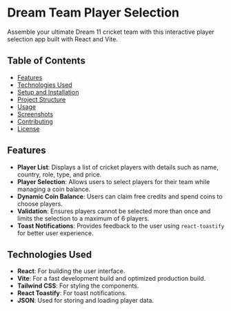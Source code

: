 # Dream Team Player Selection

Assemble your ultimate Dream 11 cricket team with this interactive player selection app built with React and Vite.

## Table of Contents
- [Features](#features)
- [Technologies Used](#technologies-used)
- [Setup and Installation](#setup-and-installation)
- [Project Structure](#project-structure)
- [Usage](#usage)
- [Screenshots](#screenshots)
- [Contributing](#contributing)
- [License](#license)

## Features
- **Player List**: Displays a list of cricket players with details such as name, country, role, type, and price.
- **Player Selection**: Allows users to select players for their team while managing a coin balance.
- **Dynamic Coin Balance**: Users can claim free credits and spend coins to choose players.
- **Validation**: Ensures players cannot be selected more than once and limits the selection to a maximum of 6 players.
- **Toast Notifications**: Provides feedback to the user using `react-toastify` for better user experience.

## Technologies Used
- **React**: For building the user interface.
- **Vite**: For a fast development build and optimized production build.
- **Tailwind CSS**: For styling the components.
- **React Toastify**: For toast notifications.
- **JSON**: Used for storing and loading player data.
